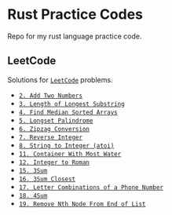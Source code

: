 # Rust Practice Codes
Repo for my rust language practice code.

## LeetCode
Solutions for [`LeetCode`](https://leetcode.com/problems) problems.

- [`2. Add Two Numbers`](src/leetcode/q2_add_two_numbers.rs)
- [`3. Length of Longest Substring`](src/leetcode/q3_length_of_longest_substring.rs)
- [`4. Find Median Sorted Arrays`](src/leetcode/q4_find_median_sorted_arrays.rs)
- [`5. Longset Palindrome`](src/leetcode/q5_longest_palindrome.rs)
- [`6. Zipzag Conversion`](src/leetcode/q6_zipzag_conversion.rs)
- [`7. Reverse Integer`](src/leetcode/q7_reverse_integer.rs)
- [`8. String to Integer (atoi)`](src/leetcode/q8_my_atoi.rs)
- [`11. Container With Most Water`](src/leetcode/q11_container_with_most_water.rs)
- [`12. Integer to Roman`](src/leetcode/q12_integer_to_roman.rs)
- [`15. 3Sum`](src/leetcode/q15_three_sum.rs)
- [`16. 3Sum Closest`](src/leetcode/q16_three_sum_closest.rs)
- [`17. Letter Combinations of a Phone Number`](src/leetcode/q17_letter_combinations_of_a_phone_number.rs)
- [`18. 4Sum`](src/leetcode/q18_four_sum.rs)
- [`19. Remove Nth Node From End of List`](src/leetcode/q19_remove_nth_node_from_end_of_list.rs)
